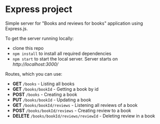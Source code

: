 # Express project

Simple server for "Books and reviews for books" application using Express.js.

To get the server running locally:
* clone this repo
* `npm install` to install all required dependencies
* `npm start` to start the local server. Server starts on *http://localhost:3000/*

Routes, which you can use:
* **GET**  `/books` - Listing all books
* **GET**   `/books/bookId` - Getting a book by id
* **POST**  `/books` - Creating a book
* **PUT**  `/books/bookId` - Updating a book
* **GET**  `/books/bookId/reviews` - Listening all reviews of a book
* **POST** `/books/bookId/reviews` - Creating review to a book
* **DELETE**  `/books/bookId/reviews/reviewId` - Deleting review in a book
